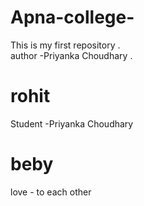 # Apna-college-
This is my first repository .
<br/>
author -Priyanka Choudhary .

# rohit
Student -Priyanka Choudhary

# beby
love - to each other
